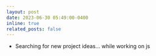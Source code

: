 ```yaml
---
layout: post
date: 2023-06-30 05:49:00-0400
inline: true
related_posts: false
---
```


<ul class="fa-ul">
    <li><i class="fa-li fa fa-spinner fa-spin"></i>Searching for new project ideas... while working on js</li>
</ul>

